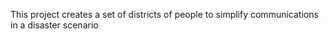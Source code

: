 This project creates a set of districts of people to simplify communications in a disaster scenario
